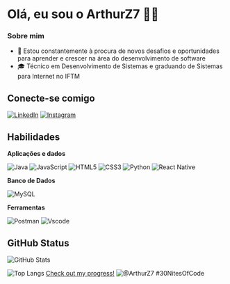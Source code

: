 # Olá, eu sou o ArthurZ7 👋🏼

### Sobre mim

- 🤔 Estou constantemente à procura de novos desafios e oportunidades para aprender e crescer na área do desenvolvimento de software
- 🎓 Técnico em Desenvolvimento de Sistemas e graduando de Sistemas para Internet no IFTM

## Conecte-se comigo

[![LinkedIn](https://img.shields.io/badge/LinkedIn-0077B5?style=for-the-badge&logo=linkedin&logoColor=white)](https://www.linkedin.com/in/arthur-ib/)
[![Instagram](https://img.shields.io/badge/-Instagram-%23E4405F?style=for-the-badge&logo=instagram&logoColor=white)](https://www.instagram.com/arthur_borges4?igsh=ZXY1ZHcxdmRzdHZl)


## Habilidades

**Aplicações e dados**

![Java](https://img.shields.io/badge/java-%23ED8B00.svg?style=for-the-badge&logo=openjdk&logoColor=white)
![JavaScript](https://img.shields.io/badge/JavaScript-F7DF1E?style=for-the-badge&logo=javascript&logoColor=black)
![HTML5](https://img.shields.io/badge/HTML5-E34F26?style=for-the-badge&logo=html5&logoColor=white)
![CSS3](https://img.shields.io/badge/CSS3-1572B6?style=for-the-badge&logo=css3&logoColor=white)
![Python](https://img.shields.io/badge/python-3670A0?style=for-the-badge&logo=python&logoColor=ffdd54)
![React Native](https://img.shields.io/badge/React_Native-20232A?style=for-the-badge&logo=react&logoColor=61DAFB)

**Banco de Dados**

![MySQL](https://img.shields.io/badge/MySQL-20232A?style=for-the-badge&logo=mysql&logoColor=white)

**Ferramentas**

![Postman](https://img.shields.io/badge/Postman-FF6C37.svg?style=for-the-badge&logo=Postman&logoColor=white)
![Vscode](https://img.shields.io/badge/Vscode-007ACC?style=for-the-badge&logo=visual-studio-code&logoColor=white)

## GitHub Status

![GitHub Stats](https://github-readme-stats.vercel.app/api?username=ArthurZ7&theme=transparent&bg_color=000&border_color=30A3DC&show_icons=true&icon_color=30A3DC&title_color=E94D5F&text_color=FFF)

![Top Langs](https://github-readme-stats-git-masterrstaa-rickstaa.vercel.app/api/top-langs/?username=ArthurZ7&bg_color=000&border_color=30A3DC&title_color=E94D5F&text_color=FFF) [Check out my progress!](https://www.codedex.io/@ArthurZ7/30-nites-of-code) ![@ArthurZ7 #30NitesOfCode](https://www.codedex.io/api/petStatus?user=ArthurZ7) 
 
